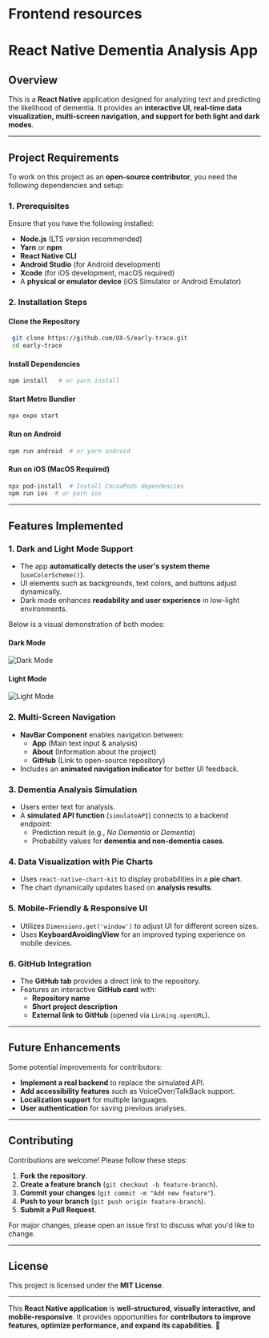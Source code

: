 # Frontend resources
# React Native Dementia Analysis App

## Overview

This is a **React Native** application designed for analyzing text and predicting the likelihood of dementia. It provides an **interactive UI, real-time data visualization, multi-screen navigation, and support for both light and dark modes**.

---

## **Project Requirements**

To work on this project as an **open-source contributor**, you need the following dependencies and setup:

### **1. Prerequisites**

Ensure that you have the following installed:

- **Node.js** (LTS version recommended)
- **Yarn** or **npm**
- **React Native CLI**
- **Android Studio** (for Android development)
- **Xcode** (for iOS development, macOS required)
- A **physical or emulator device** (iOS Simulator or Android Emulator)

### **2. Installation Steps**

#### **Clone the Repository**

```sh
 git clone https://github.com/OX-S/early-trace.git
 cd early-trace
```

#### **Install Dependencies**

```sh
npm install   # or yarn install
```

#### **Start Metro Bundler**

```sh
npx expo start
```

#### **Run on Android**

```sh
npm run android  # or yarn android
```

#### **Run on iOS** (MacOS Required)

```sh
npx pod-install  # Install CocoaPods dependencies
npm run ios  # or yarn ios
```

---

## **Features Implemented**

### **1. Dark and Light Mode Support**

- The app **automatically detects the user's system theme** (`useColorScheme()`).
- UI elements such as backgrounds, text colors, and buttons adjust dynamically.
- Dark mode enhances **readability and user experience** in low-light environments.

Below is a visual demonstration of both modes:

#### **Dark Mode**
![Dark Mode](file-Vj1Yq7nW841TW4fwnbSjDY)

#### **Light Mode**
![Light Mode](file-DwtVA8jYRgYPbnnvWVCDre)

### **2. Multi-Screen Navigation**

- **NavBar Component** enables navigation between:
  - **App** (Main text input & analysis)
  - **About** (Information about the project)
  - **GitHub** (Link to open-source repository)
- Includes an **animated navigation indicator** for better UI feedback.

### **3. Dementia Analysis Simulation**

- Users enter text for analysis.
- A **simulated API function** (`simulateAPI`) connects to a backend endpoint:
  - Prediction result (e.g., *No Dementia* or *Dementia*)
  - Probability values for **dementia and non-dementia cases**.

### **4. Data Visualization with Pie Charts**

- Uses `react-native-chart-kit` to display probabilities in a **pie chart**.
- The chart dynamically updates based on **analysis results**.

### **5. Mobile-Friendly & Responsive UI**

- Utilizes `Dimensions.get('window')` to adjust UI for different screen sizes.
- Uses **KeyboardAvoidingView** for an improved typing experience on mobile devices.

### **6. GitHub Integration**

- The **GitHub tab** provides a direct link to the repository.
- Features an interactive **GitHub card** with:
  - **Repository name**
  - **Short project description**
  - **External link to GitHub** (opened via `Linking.openURL`).

---

## **Future Enhancements**

Some potential improvements for contributors:

- **Implement a real backend** to replace the simulated API.
- **Add accessibility features** such as VoiceOver/TalkBack support.
- **Localization support** for multiple languages.
- **User authentication** for saving previous analyses.

---

## **Contributing**

Contributions are welcome! Please follow these steps:

1. **Fork the repository**.
2. **Create a feature branch** (`git checkout -b feature-branch`).
3. **Commit your changes** (`git commit -m "Add new feature"`).
4. **Push to your branch** (`git push origin feature-branch`).
5. **Submit a Pull Request**.

For major changes, please open an issue first to discuss what you'd like to change.

---

## **License**

This project is licensed under the **MIT License**.

---

This **React Native application** is **well-structured, visually interactive, and mobile-responsive**. It provides opportunities for **contributors to improve features, optimize performance, and expand its capabilities**. 🚀

